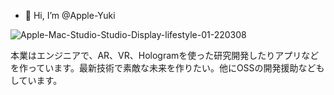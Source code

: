 - 👋 Hi, I’m @Apple-Yuki

![Apple-Mac-Studio-Studio-Display-lifestyle-01-220308](https://user-images.githubusercontent.com/91584669/158056780-63914438-33db-442c-9303-9431e4fdac85.png)


本業はエンジニアで、AR、VR、Hologramを使った研究開発したりアプリなどを作っています。最新技術で素敵な未来を作りたい。他にOSSの開発援助などもしています。

<!---
Apple-Yuki/Apple-Yuki is a ✨ special ✨ repository because its `README.md` (this file) appears on your GitHub profile.
You can click the Preview link to take a look at your changes.
--->
